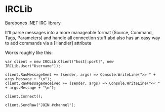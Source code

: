 # IRCLib
Barebones .NET IRC library

It'll parse messages into a more manageable format (Source, Command, Tags, Parameters) and handle all connection stuff abd also has an easy way to add commands via a [Handler] attribute

Works roughly like this:

    var client = new IRCLib.Client("host[:port]", new IRCLib.User("Username"));

    client.RawMessageSent += (sender, args) => Console.WriteLine(">> " + args.Message + "\n");
    client.RawMessageReceived += (sender, args) => Console.WriteLine("<< " + args.Message + "\n");

    client.Connect();

    client.SendRaw("JOIN #channel");
